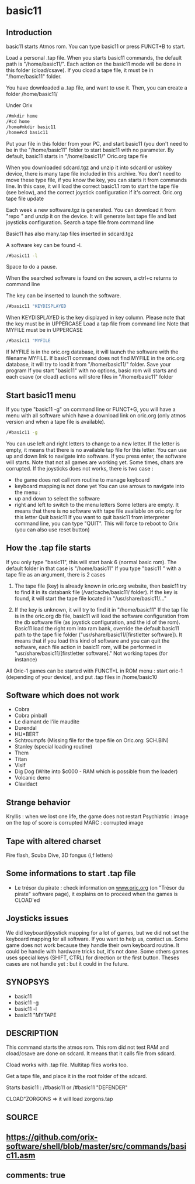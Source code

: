 # basic11

## Introduction

basic11 starts Atmos rom. You can type basic11 or press FUNCT+B to start.

Load a personal .tap file.
When you starts basic11 commands, the default path is "/home/basic11/". Each action on the basic11 mode will be done in
this folder (cload/csave). If you cload a tape file, it must be in "/home/basic11" folder.

You have downloaded a .tap file, and want to use it. Then, you can create a folder /home/basic11/

Under Orix

```bash
/#mkdir home
/#cd home
/home#mkdir basic11
/home#cd basic11
```

Put your file in this folder from your PC, and start basic11 (you don't need to be in the "/home/basic11" folder to start
basic11 with no parameter. By default, basic11 starts in "/home/basic11/"
Oric.org tape file

When you downloaded sdcard.tgz and unzip it into sdcard or usbkey device, there is many tape file included in this archive.
You don't need to move these type file, if you know the key, you can starts it from commands line. In this case, it will load
the correct basic1.1 rom to start the tape file (see below), and the correct joystick configuration if it's correct.
Oric.org tape file update

Each week a new software.tgz is generated. You can download it from "repo " and unzip it on the device. It will generate
last tape file and last joysticks configuration.
Search a tape file from command line

Basic11 has also many.tap files inserted in sdcard.tgz

A software key can be found  -l.

```bash
/#basic11 -l
```

Space to do a pause.

When the searched software is found on the screen, a ctrl+c returns to command line

The key can be inserted to launch the software.

```bash
/#basic11 "KEYDISPLAYED
```

When KEYDISPLAYED is the key displayed in key column. Please note that the key must be in UPPERCASE
Load a tap file from command line
Note that MYFILE must be in UPPERCASE

```bash
/#basic11 "MYFILE
```

If MYFILE is in the oric.org database, it will launch the software with the filename MYFILE.
If basic11 command does not find MYFILE in the oric.org database, it will try to load it from "/home/basic11/" folder.
Save your program
If you start "basic11" with no options, basic rom will starts and each csave (or cload) actions will store files in "/home/basic11"
folder

## Start basic11 menu

If you type "basic11 -g" on command line or FUNCT+G, you will have a
menu with all software which have a download link on oric.org (only atmos version and when a tape file is available).

```bash
/#basic11 -g
```

You can use left and right letters to change to a new letter. If the letter is empty, it means that there is no available tap file
for this letter.
You can use up and down link to navigate into software. If you press enter, the software will starts.
Note that not all games are working yet. Some times, chars are corrupted. If the joysticks does not works, there is two case :

+ the game does not call rom routine to manage keyboard
+ keyboard mapping is not done yet
You can use arrows to navigate into the menu :
+ up and down to select the software
+ right and left to switch to the menu letters
Some letters are empty. It means that there is no software with tape file available on oric.org for this letter
Quit basic11
If you want to quit basic11 from interpreter command line, you can type "QUIT". This will force to reboot to Orix (you can
also use reset button)

## How the .tap file starts

If you only type "basic11", this will start bank 6 (normal basic rom). The default folder in that case is "/home/basic11"
If you type "basic11 " with a tape file as an argument, there is 2 cases

1. The tape file (key) is already known in oric.org website, then basic11 try to find it in its databank file (/var/cache/basic11/
folder). If the key is found, it will start the tape file located in "/usr/share/basic11/..."

2. If the key is unknown, it will try to find it in "/home/basic11"
If the tap file is in the oric.org db file, basic11 will load the software configuration from the db software file (as joystick
configuration, and the id of the rom). Basic11 load the right rom into ram bank, override the default basic11 path to the tape
file folder ("usr/share/basic11/[firstletter software]).
It means that if you load this kind of software and you can quit the software, each file action in basic11 rom, will be performed
in "usr/share/basic11/[firstletter software]."
Not working tapes (for instance)

All Oric-1 games can be started with FUNCT+L in ROM menu : start oric-1 (depending of your device), and put .tap
files in /home/basic10

## Software which does not work

+ Cobra
+ Cobra pinball
+ Le diamant de l'ile maudite
+ Durendal
+ HU*BERT
+ Schtroumpfs (Missing file for the tape file on Oric.org: SCH.BIN)
+ Stanley (special loading routine)
+ Them
+ Titan
+ Visif
+ Dig Dog (Write into $c000 - RAM which is possible from the loader)
+ Volcanic demo
+ Clavidact

## Strange behavior

Kryllis : when we lost one life, the game does not restart
Psychiatric : image on the top of score is corrupted
MARC : corrupted image

## Tape with altered charset

Fire flash, Scuba Dive, 3D fongus (i,f letters)

## Some informations to start .tap file

+ Le trésor du pirate : check information on www.oric.org (on "Trésor du pirate" software page), it explains on to proceed when the games is CLOAD'ed

## Joysticks issues

We did keyboard/joystick mapping for a lot of games, but we did not set the keyboard mapping for all software. If you want
to help us, contact us.
Some game does not work because they handle their own keyboard routine. It could be handle with hardware tricks but, it's
not done.
Some others games uses special keys (SHIFT, CTRL) for direction or the first button. Theses cases are not handle yet : but it
could in the future.

## SYNOPSYS

+ basic11
+ basic11 -g
+ basic11 -l
+ basic11 "MYTAPE

## DESCRIPTION

This command starts the atmos rom. This rom did not test RAM and cload/csave are done on sdcard. It means that it calls file from sdcard.

Cload works with .tap file. Multitap files works too.

Get a tape file, and place it in the root folder of the sdcard.

Starts basic11 :
/#basic11
or
/#basic11 "DEFENDER"

CLOAD"ZORGONS => it will load zorgons.tap

## SOURCE

https://github.com/orix-software/shell/blob/master/src/commands/basic11.asm
---
comments: true
---
